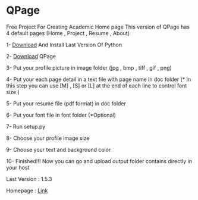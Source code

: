 # QPage
Free Project For Creating  Academic Home page
This version of QPage has 4 default pages (Home , Project , Resume , About)

1- [Download](https://www.python.org/downloads/) And Install Last Version Of Python

2- [Download](https://github.com/sepandhaghighi/qpage/archive/v1.5.1.zip) QPage

3- Put your profile picture in image folder (jpg , bmp , tiff , gif , png)

4- Put your each page detail in a text file with page name in doc folder (* In this step you can use [M] , [S] or [L] at the end of each line to control font size )

5- Put your resume file (pdf format) in doc folder

6- Put your font file in font folder (*Optional)

7- Run setup.py

8- Choose your profile image size

9- Choose your text and background color 

10- Finished!!! Now you can go and upload output folder contains directly in your host

Last Version : 1.5.3      

Homepage : [Link](http://sepandhaghighi.github.io/qpage/page.html)

